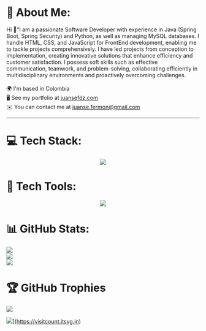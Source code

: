 # 💫 About Me:
Hi 👋"I am a passionate Software Developer with experience in Java (Spring Boot, Spring Security) and Python, as well as managing MySQL databases. I handle HTML, CSS, and JavaScript for FrontEnd development, enabling me to tackle projects comprehensively. I have led projects from conception to implementation, creating innovative solutions that enhance efficiency and customer satisfaction. I possess soft skills such as effective communication, teamwork, and problem-solving, collaborating efficiently in multidisciplinary environments and proactively overcoming challenges.<br><br>🌍 I'm based in Colombia<br>🖥️ See my portfolio at [juansefdz.com](https://juansefdz.com/)<br>✉️ You can contact me at juanse.fermon@gmail.com<br>

------------



# 💻 Tech Stack:


<p align="center">
  <a href="https://skillicons.dev">
    <img src="https://skillicons.dev/icons?i=java,spring,js,html,css,sass,bootstrap,vue,mysql,py,docker,git,bash,md" />
  </a>
</p>


# 🔧 Tech Tools:


<p align="center">
  <a href="https://skillicons.dev">
    <img src="https://skillicons.dev/icons?i=j,discord,notion,linkedin,postman,idea,github,vscode" />
  </a>
</p>


# 📊 GitHub Stats:


![](https://github-readme-stats.vercel.app/api?username=juansefdz&theme=dark&hide_border=false&include_all_commits=true&count_private=false)<br/>
![](https://github-readme-streak-stats.herokuapp.com/?user=juansefdz&theme=dark&hide_border=false)<br/>
![](https://github-readme-stats.vercel.app/api/top-langs/?username=juansefdz&theme=dark&hide_border=false&include_all_commits=true&count_private=false&layout=compact)


# 🏆 GitHub Trophies


![](https://github-profile-trophy.vercel.app/?username=juansefdz&theme=radical&no-frame=false&no-bg=true&margin-w=4)

	
![](https://visitcount.itsvg.in/api?id=juansefdz&icon=2&color=6)](https://visitcount.itsvg.in)

